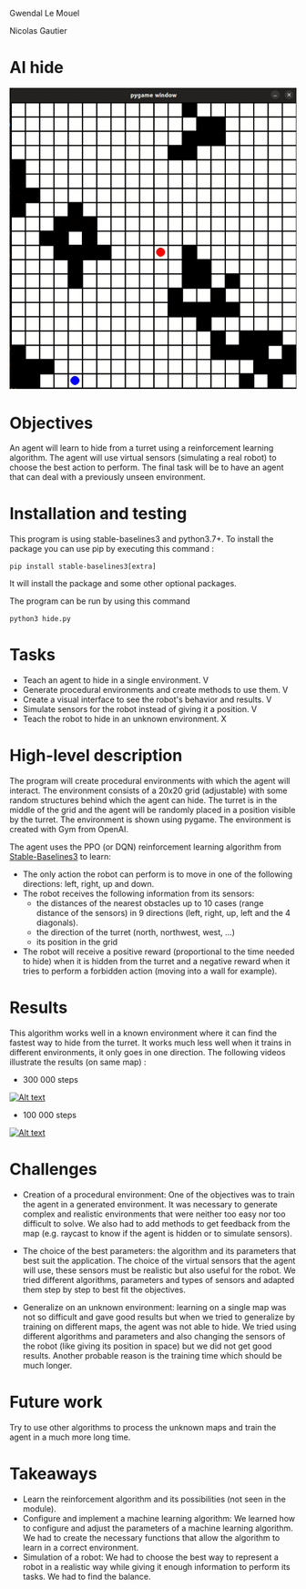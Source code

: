 Gwendal Le Mouel

Nicolas Gautier


# AI hide

![plot](img/pygame.png)

# Objectives

An agent will learn to hide from a turret using a reinforcement learning algorithm. The agent will use virtual sensors (simulating a real robot) to choose the best action to perform. The final task will be to have an agent that can deal with a previously unseen environment.

# Installation and testing

This program is using stable-baselines3 and python3.7+. To install the package you can use pip by executing this command :
```
pip install stable-baselines3[extra]
```
It will install the package and some other optional packages.


The program can be run by using this command
```
python3 hide.py
```

# Tasks

* Teach an agent to hide in a single environment. V
* Generate procedural environments and create methods to use them.  V
* Create a visual interface to see the robot's behavior and results. V
* Simulate sensors for the robot instead of giving it a position. V
* Teach the robot to hide in an unknown environment. X

# High-level description

The program will create procedural environments with which the agent will interact. The environment consists of a 20x20 grid (adjustable) with some random structures behind which the agent can hide. The turret is in the middle of the grid and the agent will be randomly placed in a position visible by the turret. The environment is shown using pygame. The environment is created with Gym from OpenAI.

The agent uses the PPO (or DQN) reinforcement learning algorithm from [Stable-Baselines3](https://stable-baselines3.readthedocs.io/en/master/index.html) to learn:

* The only action the robot can perform is to move in one of the following directions: left, right, up and down.
* The robot receives the following information from its sensors:
    + the distances of the nearest obstacles up to 10 cases (range distance of the sensors) in 9 directions (left, right, up, left and the 4 diagonals).
    + the direction of the turret (north, northwest, west, ...)
    + its position in the grid  
* The robot will receive a positive reward (proportional to the time needed to hide) when it is hidden from the turret and a negative reward when it tries to perform a forbidden action (moving into a wall for example).


# Results

This algorithm works well in a known environment where it can find the fastest way to hide from the turret. It works much less well when it trains in different environments, it only goes in one direction. The following videos illustrate the results (on same map) :


* 300 000 steps 

[![Alt text](https://img.youtube.com/vi/mGILjY6oc3k/0.jpg)](https://www.youtube.com/watch?v=mGILjY6oc3k)

* 100 000 steps

[![Alt text](https://img.youtube.com/vi/DYT849A3-5M/0.jpg)](https://www.youtube.com/watch?v=DYT849A3-5M)

# Challenges

* Creation of a procedural environment: One of the objectives was to train the agent in a generated environment. It was necessary to generate complex and realistic environments that were neither too easy nor too difficult to solve. We also had to add methods to get feedback from the map (e.g. raycast to know if the agent is hidden or to simulate sensors).

* The choice of the best parameters: the algorithm and its parameters that best suit the application.  The choice of the virtual sensors that the agent will use, these sensors must be realistic but also useful for the robot. We tried different algorithms, parameters and types of sensors and adapted them step by step to best fit the objectives.

* Generalize on an unknown environment: learning on a single map was not so difficult and gave good results but when we tried to generalize by training on different maps, the agent was not able to hide. We tried using different algorithms and parameters and also changing the sensors of the robot (like giving its position in space) but we did not get good results. Another probable reason is the training time which should be much longer.

# Future work

Try to use other algorithms to process the unknown maps and train the agent in a much more long time.

# Takeaways

* Learn the reinforcement algorithm and its possibilities (not seen in the module).
* Configure and implement a machine learning algorithm: We learned how to configure and adjust the parameters of a machine learning algorithm. We had to create the necessary functions that allow the algorithm to learn in a correct environment.
* Simulation of a robot: We had to choose the best way to represent a robot in a realistic way while giving it enough information to perform its tasks. We had to find the balance.
